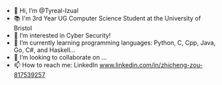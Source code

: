 - 👋 Hi, I’m @Tyreal-Izual
- 📚 I'm 3rd Year UG Computer Science Student at the University of Bristol
- 👀 I’m interested in Cyber Security!
- 🌱 I’m currently learning programming languages: Python, C, Cpp, Java, Go, C#, and Haskell...
- 💞️ I’m looking to collaborate on ...
- 📫 How to reach me: LinkedIn www.linkedin.com/in/zhicheng-zou-817539257

<!---
Tyreal-Izual/Tyreal-Izual is a ✨ special ✨ repository because its `README.md` (this file) appears on your GitHub profile.
You can click the Preview link to take a look at your changes.
--->
